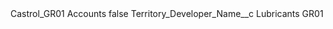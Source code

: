 <?xml version="1.0" encoding="UTF-8"?>
<CustomMetadata xmlns="http://soap.sforce.com/2006/04/metadata" xmlns:xsi="http://www.w3.org/2001/XMLSchema-instance" xmlns:xsd="http://www.w3.org/2001/XMLSchema">
    <label>Castrol_GR01 Accounts</label>
    <protected>false</protected>
    <values>
        <field>Territory_Developer_Name__c</field>
        <value xsi:type="xsd:string">Lubricants GR01</value>
    </values>
</CustomMetadata>
